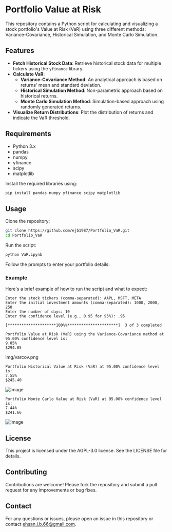 # Portfolio Value at Risk 

This repository contains a Python script for calculating and visualizing a stock portfolio's Value at Risk (VaR) using three different methods: Variance-Covariance, Historical Simulation, and Monte Carlo Simulation.

## Features

- **Fetch Historical Stock Data**: Retrieve historical stock data for multiple tickers using the `yfinance` library.
- **Calculate VaR**:
  - **Variance-Covariance Method**: An analytical approach is based on returns' mean and standard deviation.
  - **Historical Simulation Method**: Non-parametric approach based on historical returns.
  - **Monte Carlo Simulation Method**: Simulation-based approach using randomly generated returns.
- **Visualize Return Distributions**: Plot the distribution of returns and indicate the VaR threshold.

## Requirements

- Python 3.x
- pandas
- numpy
- yfinance
- scipy
- matplotlib

Install the required libraries using:
```bash
pip install pandas numpy yfinance scipy matplotlib
```
## Usage
Clone the repository:

```bash
git clone https://github.com/ejb1987/Portfolio_VaR.git
cd Portfolio_VaR
```
Run the script:

```bash
python VaR.ipynb
```
Follow the prompts to enter your portfolio details:

### Example
Here's a brief example of how to run the script and what to expect:
```
Enter the stock tickers (comma-separated): AAPL, MSFT, META
Enter the initial investment amounts (comma-separated): 1000, 2000, 250
Enter the number of days: 10
Enter the confidence level (e.g., 0.95 for 95%): .95

[*********************100%%**********************]  3 of 3 completed

Portfolio Value at Risk (VaR) using the Variance-Covariance method at 95.00% confidence level is:
9.05%
$294.05
```
img/varcov.png

```
Portfolio Historical Value at Risk (VaR) at 95.00% confidence level is:
7.55%
$245.40
```
![image](https://github.com/user-attachments/assets/3b54f244-3894-41dc-b16d-144a479deed7)

```
Portfolio Monte Carlo Value at Risk (VaR) at 95.00% confidence level is:
7.44%
$241.66
```
![image](https://github.com/user-attachments/assets/935d3eb9-d0c5-4071-92c9-1fd44303e492)

## License
This project is licensed under the AGPL-3.0 license. See the LICENSE file for details.

## Contributing
Contributions are welcome! Please fork the repository and submit a pull request for any improvements or bug fixes.

## Contact
For any questions or issues, please open an issue in this repository or contact ehsan.j.b.66@gmail.com.
